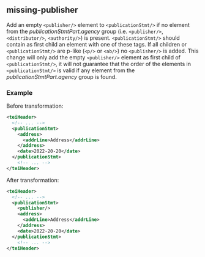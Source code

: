 ## missing-publisher
Add an empty ```<publisher/>``` element to ```<publicationStmt/>``` if no element from the *publicationStmtPart.agency* group (i.e. ```<publisher/>```, ```<distributor/>```, ```<authority/>```) is present. ```<publicationStmt/>``` should contain as first child an element with one of these tags.
If all children or `<publicationStmt/>` are p-like (`<p/>` or `<ab/>`) no `<publisher/>` is added.
This change will only add the empty ```<publisher/>``` element as first child of  ```<publicationStmt/>```, it will not guarantee that the order of the elements in  ```<publicationStmt/>``` is valid if any element from the *publicationStmtPart.agency* group is found.

### Example
Before transformation:
```xml
<teiHeader>
  <!-- ... -->
  <publicationStmt>
    <address>
      <addrLine>Address</addrLine>
    </address>
    <date>2022-20-20</date>
  </publicationStmt>
    <!-- ... -->
</teiHeader>
```

After transformation:
```xml
<teiHeader>
  <!-- ... -->
  <publicationStmt>
    <publisher/>
    <address>
      <addrLine>Address</addrLine>
    </address>
    <date>2022-20-20</date>
  </publicationStmt>
    <!-- ... -->
</teiHeader>
```
